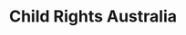 ---
layout: project
title: Child Rights Australia
name_for_thumbnail: Child Rights<br>Australia
thumbnail_image: /uploads/site-image-child-rights-australia.jpg
header_image: /uploads/site-image-child-rights-australia.jpg
platforms: [NationBuilder, Aware v2]
year: 2017
roles: Frontend & backend development
web:
  domain_pretty: www.childrightsaustralia.org.au
  launch_url: https://www.childrightsaustralia.org.au/
  images:
    - /uploads/site-web-child-rights-australia.png
type: Campaign Website
category: Coded for Code Nation
tags: [Campaign Platform, Theme Dark]
type_slug: project
order: 13
---